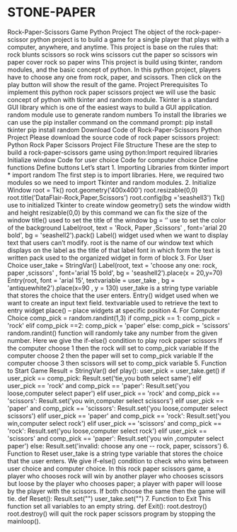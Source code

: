 # STONE-PAPER
Rock-Paper-Scissors Game Python Project The object of the rock-paper-scissor python project is to build a game for a single player that plays with a computer, anywhere, and anytime. This project is base on the rules that:  rock blunts scissors so rock wins scissors cut the paper so scissors win paper cover rock so paper wins This project is build using tkinter, random modules, and the basic concept of python.  In this python project, players have to choose any one from rock, paper, and scissors. Then click on the play button will show the result of the game.  Project Prerequisites To implement this python rock paper scissors project we will use the basic concept of python with tkinter and random module.  Tkinter is a standard GUI library which is one of the easiest ways to build a GUI application. random module use to generate random numbers To install the libraries we can use the pip installer command on the command prompt:  pip install tkinter pip install random Download Code of Rock-Paper-Scissors Python Project Please download the source code of rock paper scissors project: Python Rock Paper Scissors  Project File Structure These are the step to build a rock-paper-scissors game using python:Import required libraries Initialize window Code for user choice Code for computer choice Define functions Define buttons Let’s start  1. Importing Libraries from tkinter import * import random The first step is to import libraries. Here, we required two modules so we need to import Tkinter and random modules.  2. Initialize Window  root = Tk() root.geometry('400x400') root.resizable(0,0) root.title('DataFlair-Rock,Paper,Scissors') root.config(bg ='seashell3') Tk() use to initialized Tkinter to create window geometry() sets the window width and height resizable(0,0) by this command we can fix the size of the window title() used to set the title of the window bg = ‘’ use to set the color of the background Label(root, text = 'Rock, Paper ,Scissors' , font='arial 20 bold', bg = 'seashell2').pack() Label() widget used when we want to display text that users can’t modify. root is the name of our window text which displays on the label as the title of that label font in which form the text is written pack used to the organized widget in form of block 3. For User Choice user_take = StringVar() Label(root, text = 'choose any one: rock, paper ,scissors' , font='arial 15 bold', bg = 'seashell2').place(x = 20,y=70) Entry(root, font = 'arial 15', textvariable = user_take , bg = 'antiquewhite2').place(x=90 , y = 130) user_take is a string type variable that stores the choice that the user enters. Entry() widget used when we want to create an input text field. textvariable used to retrieve the text to entry widget place() – place widgets at specific position 4. For Computer Choice comp_pick = random.randint(1,3) if comp_pick == 1:     comp_pick = 'rock' elif comp_pick ==2:     comp_pick = 'paper' else:     comp_pick = 'scissors' random.randint() function will randomly take any number from the given number.  Here we give the if-else() condition to play rock paper scissors  If the computer choose 1 then the rock will set to comp_pick variable If the computer choose 2 then the paper will set to comp_pick variable If the computer choose 3 then scissors will set to comp_pick variable 5. Function to Start Game Result = StringVar()  def play():     user_pick = user_take.get()     if user_pick == comp_pick:         Result.set('tie,you both select same')     elif user_pick == 'rock' and comp_pick == 'paper':         Result.set('you loose,computer select paper')     elif user_pick == 'rock' and comp_pick == 'scissors':         Result.set('you win,computer select scissors')     elif user_pick == 'paper' and comp_pick == 'scissors':         Result.set('you loose,computer select scissors')     elif user_pick == 'paper' and comp_pick == 'rock':         Result.set('you win,computer select rock')     elif user_pick == 'scissors' and comp_pick == 'rock':         Result.set('you loose,computer select rock')     elif user_pick == 'scissors' and comp_pick == 'paper':         Result.set('you win ,computer select paper')     else:         Result.set('invalid: choose any one -- rock, paper, scissors') 6. Function to Reset user_take is a string type variable that stores the choice that the user enters. We give if-else() condition to check who wins between user choice and computer choice. In this rock paper scissors game,  a player who chooses rock will win by another player who chooses scissors but loose by the player who chooses paper; a player with paper will loose by the player with the scissors. If both choose the same then the game will tie. def Reset():     Result.set("")      user_take.set("") 7. Function to Exit This function set all variables to an empty string.  def Exit():     root.destroy() root.destroy() will quit the rock paper scissors program by stopping the mainloop().
